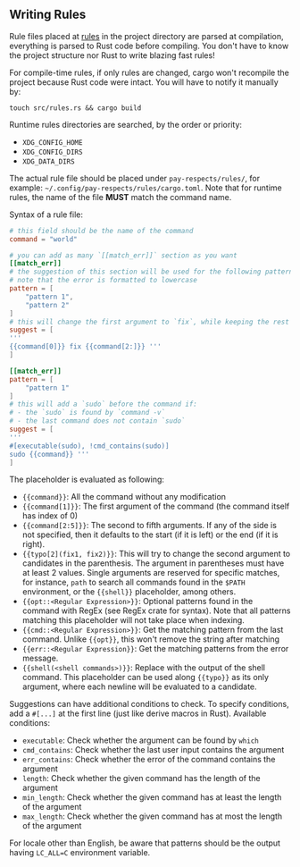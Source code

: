 ## Writing Rules

Rule files placed at [rules](./rules) in the project directory are parsed at compilation, everything is parsed to Rust code before compiling. You don't have to know the project structure nor Rust to write blazing fast rules!

For compile-time rules, if only rules are changed, cargo won't recompile the project because Rust code were intact. You will have to notify it manually by:
```shell
touch src/rules.rs && cargo build
```

Runtime rules directories are searched, by the order or priority:

- `XDG_CONFIG_HOME`
- `XDG_CONFIG_DIRS`
- `XDG_DATA_DIRS`

The actual rule file should be placed under `pay-respects/rules/`, for example: `~/.config/pay-respects/rules/cargo.toml`. Note that for runtime rules, the name of the file **MUST** match the command name.

Syntax of a rule file:
```toml
# this field should be the name of the command
command = "world"

# you can add as many `[[match_err]]` section as you want
[[match_err]]
# the suggestion of this section will be used for the following patterns of the error output
# note that the error is formatted to lowercase
pattern = [
	"pattern 1",
	"pattern 2"
]
# this will change the first argument to `fix`, while keeping the rest intact
suggest = [
'''
{{command[0]}} fix {{command[2:]}} '''
]

[[match_err]]
pattern = [
	"pattern 1"
]
# this will add a `sudo` before the command if:
# - the `sudo` is found by `command -v`
# - the last command does not contain `sudo`
suggest = [
'''
#[executable(sudo), !cmd_contains(sudo)]
sudo {{command}} '''
]
```

The placeholder is evaluated as following:

- `{{command}}`: All the command without any modification
- `{{command[1]}}`: The first argument of the command (the command itself has index of 0)
- `{{command[2:5]}}`: The second to fifth arguments. If any of the side is not specified, then it defaults to the start (if it is left) or the end (if it is right).
- `{{typo[2](fix1, fix2)}}`: This will try to change the second argument to candidates in the parenthesis. The argument in parentheses must have at least 2 values. Single arguments are reserved for specific matches, for instance, `path` to search all commands found in the `$PATH` environment, or the `{{shell}}` placeholder, among others.
- `{{opt::<Regular Expression>}}`: Optional patterns found in the command with RegEx (see RegEx crate for syntax). Note that all patterns matching this placeholder will not take place when indexing.
- `{{cmd::<Regular Expression>}}`: Get the matching pattern from the last command. Unlike `{{opt}}`, this won't remove the string after matching
- `{{err::<Regular Expression}}`: Get the matching patterns from the error message.
- `{{shell(<shell commands>)}}`: Replace with the output of the shell command. This placeholder can be used along `{{typo}}` as its only argument, where each newline will be evaluated to a candidate.

Suggestions can have additional conditions to check. To specify conditions, add a `#[...]` at the first line (just like derive macros in Rust). Available conditions:

- `executable`: Check whether the argument can be found by `which`
- `cmd_contains`: Check whether the last user input contains the argument
- `err_contains`: Check whether the error of the command contains the argument
- `length`: Check whether the given command has the length of the argument
- `min_length`: Check whether the given command has at least the length of the argument
- `max_length`: Check whether the given command has at most the length of the argument

For locale other than English, be aware that patterns should be the output having `LC_ALL=C` environment variable.

